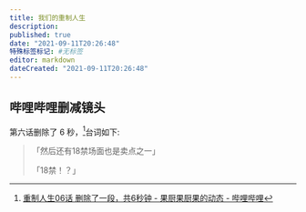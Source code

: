 ```yaml
---
title: 我们的重制人生
description:
published: true
date: "2021-09-11T20:26:48"
特殊标签标记: #无标签
editor: markdown
dateCreated: "2021-09-11T20:26:48"
---
```


## 哔哩哔哩删减镜头

第六话删除了 6 秒，[^iyHjr]台词如下:

[^iyHjr]: [重制人生06话  删除了一段，共6秒钟  - 果厨果厨果的动态 - 哔哩哔哩](https://archive.is/iyHjr "https://t.bilibili.com/556209698041569238")

> 「然后还有18禁场面也是卖点之一」
>
> 「18禁！？」

